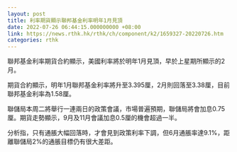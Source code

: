 ```yaml
---
layout: post
title: 利率期貨顯示聯邦基金利率明年1月見頂
date: 2022-07-26 06:44:15.000000000 +08:00
link: https://news.rthk.hk/rthk/ch/component/k2/1659327-20220726.htm
categories: rthk
---
```


聯邦基金利率期貨合約顯示，美國利率將於明年1月見頂，早於上星期所顯示的2月。

期貨合約顯示，明年1月聯邦基金利率將升至3.395厘，2月則回落至3.38厘，目前聯邦基金利率為1.58厘。

聯儲局本周二將舉行一連兩日的政策會議，市場普遍預期，聯儲局將會加息0.75厘。期貨走勢顯示，9月及11月會議加息0.5厘的機會超過一半。

分析指，只有通脹大幅回落時，才會見到政策利率下調，但6月通脹率達9.1%，距離聯儲局2%的通脹目標仍有很大差距。
